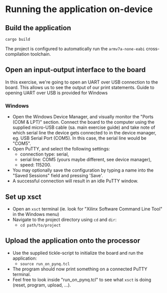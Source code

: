 # Running the application on-device


## Build the application

`cargo build`

The project is configured to automatically run the `armv7a-none-eabi` cross-compilation toolchain.

## Open an input-output interface to the board
In this exercise, we're going to open an UART over USB connection to the board. This allows us to see the output of our print statements. Guide to opening UART over USB is provided for Windows

### Windows
- Open the Windows Device Manager, and visually monitor the "Ports (COM & LPT)" section. Connect the board to the computer using the supplied micro-USB cable (sa. main exercise guide) and take note of which serial line the device gets connected to in the device manager, eg. USB Serial Port (COM5). In this case, the serial line would be "COM5".
- Open PuTTY, and select the following settings:
    * connection type: serial,
    * serial line: COM5 (yours maybe different, see device manager),
    * speed: 115200.
- You may optionally save the configuration by typing a name into the "Saved Sessions" field and pressing 'Save'.
- A successful connection will result in an idle PuTTY window.

## Set up xsct
- Open an `xsct` terminal (ie. look for "Xilinx Software Command Line Tool" in the Windows menu)
- Navigate to the project directory using `cd` and `dir`:
    * `cd path/to/project`

## Upload the application onto the processor
- Use the supplied tickle-script to initialize the board and run the application:
    * `source run_on_pynq.tcl`
- The program should now print something on a connected PuTTY terminal.
- Feel free to look inside "run_on_pynq.tcl" to see what `xsct` is doing (reset, program, upload, ...).
